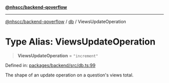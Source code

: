 [**@nhscc/backend-qoverflow**](../../README.md)

***

[@nhscc/backend-qoverflow](../../README.md) / [db](../README.md) / ViewsUpdateOperation

# Type Alias: ViewsUpdateOperation

> **ViewsUpdateOperation** = `"increment"`

Defined in: [packages/backend/src/db.ts:99](https://github.com/nhscc/qoverflow.api.hscc.bdpa.org/blob/e58635515aaccbecfff868b37cbae9a64bb762c2/packages/backend/src/db.ts#L99)

The shape of an update operation on a question's views total.

